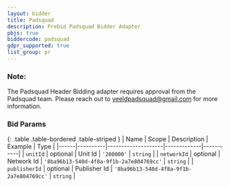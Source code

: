 ```yaml
---
layout: bidder
title: Padsquad
description: Prebid Padsquad Bidder Adapter
pbjs: true
biddercode: padsquad
gdpr_supported: true
list_group: pr
---
```


### Note:

The Padsquad Header Bidding adapter requires approval from the Padsquad team. Please reach out to  <yeeldpadsquad@gmail.com> for more information.


### Bid Params

{: .table .table-bordered .table-striped }
| Name | Scope    | Description        | Example     | Type      |
|------|----------|--------------------|-------------|-----------|
| `unitId` | optional | Unit Id | `'200000'` | `string`  |
| `networkId` | optional | Network Id       | `'8ba96b13-540d-4f8a-9f1b-2a7e804769cc'`     | `string` |
| `publisherId` | optional | Publisher Id       | `'8ba96b13-540d-4f8a-9f1b-2a7e804769cc'`     | `string` |
